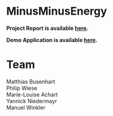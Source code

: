 # MinusMinusEnergy

**Project Report is available [here](#).**

**Demo Application is available [here](#).**


# Team
Matthias Busenhart <br/>
Philip Wiese <br/>
Marie-Louise Achart <br/>
Yannick Niedermayr<br/>
Manuel Winkler
